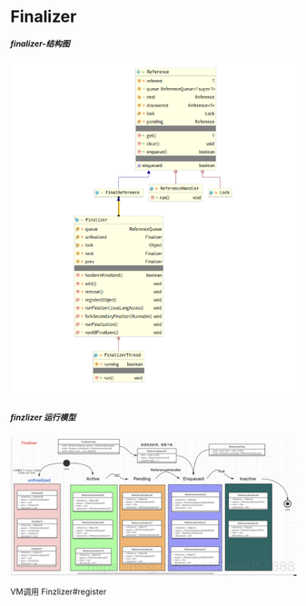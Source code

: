 # Finalizer

##### finalizer-结构图



![finalizer-结构图](./image/finalizer-struct.png)

##### finzlizer 运行模型

![](./image/finalizer-mod.png)



VM调用 Finzlizer#register

